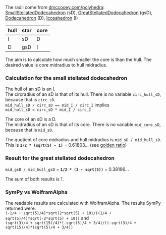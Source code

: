 The radii come from [dmccooey.com/polyhedra](http://dmccooey.com/polyhedra):<br>
[SmallStellatedDodecahedron](http://dmccooey.com/polyhedra/SmallStellatedDodecahedron.html) (sD),
[GreatStellatedDodecahedron](http://dmccooey.com/polyhedra/GreatStellatedDodecahedron.html) (gsD),
[Dodecahedron](http://dmccooey.com/polyhedra/Dodecahedron.html) (D),
[Icosahedron](http://dmccooey.com/polyhedra/Icosahedron.html) (I)

| hull | star | core |
| ---- | ---- | ---- |
| I    | sD   | D    |
| D    | gsD  | I    |

The aim is to calculate how much smaller the core is than the hull.
The desired value is core midradius to hull midradius.


### Calculation for the small stellated dodecahedron

The hull of an sD is an I.<br>
The circradius of an sD is that of its hull. There is no variable `circ_hull_sD`, because that is `circ_sD`.<br>
`mid_hull_sD / circ_sD == mid_I / circ_I` implies<br>
`mid_hull_sD = circ_sD * mid_I / circ_I`

The core of an sD is a D.<br>
The midradius of an sD is that of its core. There is no variable `mid_core_sD`, because that is `mid_sD`.

The quotient of core midradius and hull midradius is `mid_sD / mid_hull_sD`.<br>
This is **`1/2 * (sqrt(5) - 1)`** = 0.61803...
(see [golden ratio](https://en.wikipedia.org/wiki/Golden_ratio))


### Result for the great stellated dodecahedron

`mid_gsD / mid_hull_gsD` = **`1/2 * (3 - sqrt(5))`** = 0.38196...

The sum of both results is 1.


### SymPy vs WolframAlpha

The readable results are calculated with WolframAlpha. The results SymPy returned were:<br>
`(-1/4 + sqrt(5)/4)*sqrt(2*sqrt(5) + 10)/((1/4 + sqrt(5)/4)*sqrt(-2*sqrt(5) + 10))` and<br>
`(sqrt(3)/4 + sqrt(15)/4)*(-sqrt(5)/4 + 3/4)/((-sqrt(3)/4 + sqrt(15)/4)*(sqrt(5)/4 + 3/4))`

